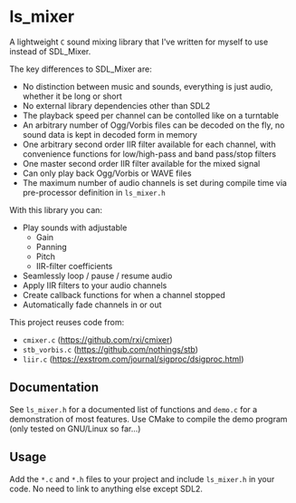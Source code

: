# ls_mixer
A lightweight `C` sound mixing library that I've written for myself to use instead of SDL_Mixer.

The key differences to SDL_Mixer are:

* No distinction between music and sounds, everything is just audio, whether it be long or short
* No external library dependencies other than SDL2
* The playback speed per channel can be contolled like on a turntable
* An arbitrary number of Ogg/Vorbis files can be decoded on the fly, no sound data is kept in decoded form in memory
* One arbitrary second order IIR filter available for each channel, with convenience functions for low/high-pass and band pass/stop filters
* One master second order IIR filter available for the mixed signal
* Can only play back Ogg/Vorbis or WAVE files
* The maximum number of audio channels is set during compile time via pre-processor definition in `ls_mixer.h`

With this library you can:

* Play sounds with adjustable
	* Gain
	* Panning
	* Pitch
	* IIR-filter coefficients
* Seamlessly loop / pause / resume audio
* Apply IIR filters to your audio channels
* Create callback functions for when a channel stopped
* Automatically fade channels in or out

This project reuses code from:

* `cmixer.c` (https://github.com/rxi/cmixer)
* `stb_vorbis.c` (https://github.com/nothings/stb)
* `liir.c` (https://exstrom.com/journal/sigproc/dsigproc.html)


## Documentation
See `ls_mixer.h` for a documented list of functions and `demo.c` for a demonstration of most features.
Use CMake to compile the demo program (only tested on GNU/Linux so far...)

## Usage
Add the `*.c` and `*.h` files to your project and include `ls_mixer.h` in your code. No need to link to anything else except SDL2.
